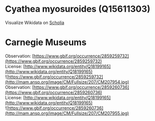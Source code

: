 
Cyathea myosuroides (Q15611303)
===============================
  
Visualize Wikidata on [Scholia](https://scholia.toolforge.org/taxon/Q15611303)
# Carnegie Museums
  
Observation: [https://www.gbif.org/occurrence/2859259732](https://www.gbif.org/occurrence/2859259732)  
License: [http://www.wikidata.org/entity/Q18199165](http://www.wikidata.org/entity/Q18199165)  
![https://www.gbif.org/occurrence/2859259732](http://mam.ansp.org/image/CM/Fullsize/207/CM207954.jpg)  
Observation: [https://www.gbif.org/occurrence/2859260736](https://www.gbif.org/occurrence/2859260736)  
License: [http://www.wikidata.org/entity/Q18199165](http://www.wikidata.org/entity/Q18199165)  
![https://www.gbif.org/occurrence/2859260736](http://mam.ansp.org/image/CM/Fullsize/207/CM207955.jpg)
